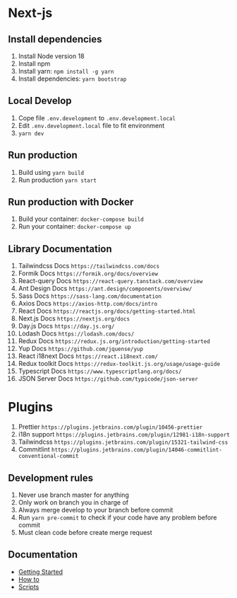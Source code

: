 # Next-js 

## Install dependencies

1. Install Node version 18
2. Install npm
3. Install yarn: `npm install -g yarn`
4. Install dependencies: `yarn bootstrap`

## Local Develop

1. Cope file `.env.development` to `.env.development.local`
2. Edit `.env.development.local` file to fit environment
3. `yarn dev`

## Run production

1. Build using `yarn build`
2. Run production `yarn start`

## Run production with Docker

1. Build your container: `docker-compose build`
2. Run your container: `docker-compose up`

## Library Documentation

1. Tailwindcss Docs `https://tailwindcss.com/docs`
2. Formik Docs `https://formik.org/docs/overview`
3. React-query Docs `https://react-query.tanstack.com/overview`
4. Ant Design Docs `https://ant.design/components/overview/`
5. Sass Docs `https://sass-lang.com/documentation`
6. Axios Docs `https://axios-http.com/docs/intro`
7. React Docs `https://reactjs.org/docs/getting-started.html`
8. Next.js Docs `https://nextjs.org/docs`
9. Day.js Docs `https://day.js.org/`
10. Lodash Docs `https://lodash.com/docs/`
11. Redux Docs `https://redux.js.org/introduction/getting-started`
12. Yup Docs `https://github.com/jquense/yup`
13. React i18next Docs `https://react.i18next.com/`
14. Redux toolkit Docs `https://redux-toolkit.js.org/usage/usage-guide`
15. Typescript Docs `https://www.typescriptlang.org/docs/`
16. JSON Server Docs `https://github.com/typicode/json-server`

# Plugins

1. Prettier `https://plugins.jetbrains.com/plugin/10456-prettier`
2. i18n support `https://plugins.jetbrains.com/plugin/12981-i18n-support`
3. Tailwindcss `https://plugins.jetbrains.com/plugin/15321-tailwind-css`
4. Commitlint `https://plugins.jetbrains.com/plugin/14046-commitlint-conventional-commit`

## Development rules

1. Never use branch master for anything
2. Only work on branch you in charge of
3. Always merge develop to your branch before commit
4. Run `yarn pre-commit` to check if your code have any problem before commit
5. Must clean code before create merge request

## Documentation

- [Getting Started](docs/Getting%20started)
- [How to](docs/How%20to)
- [Scripts](docs/Scripts)
